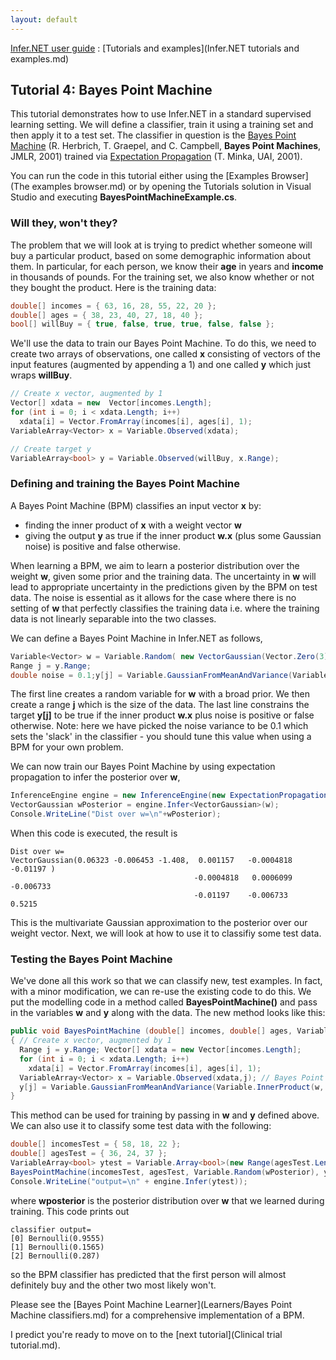 ```yaml
---
layout: default 
--- 
```

[Infer.NET user guide](index.md) : [Tutorials and examples](Infer.NET tutorials and examples.md)

## Tutorial 4: Bayes Point Machine

This tutorial demonstrates how to use Infer.NET in a standard supervised learning setting. We will define a classifier, train it using a training set and then apply it to a test set. The classifier in question is the [Bayes Point Machine](http://research.microsoft.com/apps/pubs/default.html?id=65611) (R. Herbrich, T. Graepel, and C. Campbell, **Bayes Point Machines**, JMLR, 2001) trained via [Expectation Propagation](http://research.microsoft.com/~minka/papers/ep/) (T. Minka, UAI, 2001).

You can run the code in this tutorial either using the [Examples Browser](The examples browser.md) or by opening the Tutorials solution in Visual Studio and executing **BayesPointMachineExample.cs**.

### Will they, won't they?

The problem that we will look at is trying to predict whether someone will buy a particular product, based on some demographic information about them. In particular, for each person, we know their **age** in years and **income** in thousands of pounds. For the training set, we also know whether or not they bought the product. Here is the training data:

```csharp
double[] incomes = { 63, 16, 28, 55, 22, 20 };  
double[] ages = { 38, 23, 40, 27, 18, 40 };  
bool[] willBuy = { true, false, true, true, false, false };
```

We'll use the data to train our Bayes Point Machine. To do this, we need to create two arrays of observations, one called **x** consisting of vectors of the input features (augmented by appending a 1) and one called **y** which just wraps **willBuy**.

```csharp
// Create x vector, augmented by 1
Vector[] xdata = new  Vector[incomes.Length];  
for (int i = 0; i < xdata.Length; i++)  
  xdata[i] = Vector.FromArray(incomes[i], ages[i], 1);  
VariableArray<Vector> x = Variable.Observed(xdata);  

// Create target y  
VariableArray<bool> y = Variable.Observed(willBuy, x.Range);
```

### Defining and training the Bayes Point Machine

A Bayes Point Machine (BPM) classifies an input vector **x** by:

*   finding the inner product of **x** with a weight vector **w** 
*   giving the output **y** as true if the inner product **w.x** (plus some Gaussian noise) is positive and false otherwise. 

When learning a BPM, we aim to learn a posterior distribution over the weight **w**, given some prior and the training data. The uncertainty in **w** will lead to appropriate uncertainty in the predictions given by the BPM on test data. The noise is essential as it allows for the case where there is no setting of **w** that perfectly classifies the training data i.e. where the training data is not linearly separable into the two classes.

We can define a Bayes Point Machine in Infer.NET as follows,

```csharp
Variable<Vector> w = Variable.Random( new VectorGaussian(Vector.Zero(3), PositiveDefiniteMatrix.Identity(3)));  
Range j = y.Range;  
double noise = 0.1;y[j] = Variable.GaussianFromMeanAndVariance(Variable.InnerProduct(w, x[j]),noise)>0;
```

The first line creates a random variable for **w** with a broad prior. We then create a range **j** which is the size of the data. The last line constrains the target **y\[j\]** to be true if the inner product **w.x** plus noise is positive or false otherwise. Note: here we have picked the noise variance to be 0.1 which sets the 'slack' in the classifier - you should tune this value when using a BPM for your own problem.

We can now train our Bayes Point Machine by using expectation propagation to infer the posterior over **w**,

```csharp
InferenceEngine engine = new InferenceEngine(new ExpectationPropagation());  
VectorGaussian wPosterior = engine.Infer<VectorGaussian>(w);  
Console.WriteLine("Dist over w=\n"+wPosterior);
```

When this code is executed, the result is

```
Dist over w=  
VectorGaussian(0.06323 -0.006453 -1.408,  0.001157   -0.0004818  -0.01197 )  
                                         -0.0004818   0.0006099  -0.006733  
                                         -0.01197    -0.006733    0.5215
```

This is the multivariate Gaussian approximation to the posterior over our weight vector. Next, we will look at how to use it to classifiy some test data.

### Testing the Bayes Point Machine

We've done all this work so that we can classify new, test examples. In fact, with a minor modification, we can re-use the existing code to do this. We put the modelling code in a method called **BayesPointMachine()** and pass in the variables **w** and **y** along with the data. The new method looks like this:

```csharp
public void BayesPointMachine (double[] incomes, double[] ages, Variable<Vector> w, VariableArray<bool> y)
{ // Create x vector, augmented by 1 
  Range j = y.Range; Vector[] xdata = new Vector[incomes.Length]; 
  for (int i = 0; i < xdata.Length; i++)  
    xdata[i] = Vector.FromArray(incomes[i], ages[i], 1); 
  VariableArray<Vector> x = Variable.Observed(xdata,j); // Bayes Point Machine double noise = 0.1;  
  y[j] = Variable.GaussianFromMeanAndVariance(Variable.InnerProduct(w, x[j]),noise)>0;  
}
```

This method can be used for training by passing in **w** and **y** defined above. We can also use it to classify some test data with the following:

```csharp
double[] incomesTest = { 58, 18, 22 };  
double[] agesTest = { 36, 24, 37 };  
VariableArray<bool> ytest = Variable.Array<bool>(new Range(agesTest.Length));  
BayesPointMachine(incomesTest, agesTest, Variable.Random(wPosterior), ytest);  
Console.WriteLine("output=\n" + engine.Infer(ytest));
```

where **wposterior** is the posterior distribution over **w** that we learned during training. This code prints out

```
classifier output=  
[0] Bernoulli(0.9555)  
[1] Bernoulli(0.1565)  
[2] Bernoulli(0.287)
```

so the BPM classifier has predicted that the first person will almost definitely buy and the other two most likely won't.

Please see the [Bayes Point Machine Learner](Learners/Bayes Point Machine classifiers.md) for a comprehensive implementation of a BPM.

I predict you're ready to move on to the [next tutorial](Clinical trial tutorial.md).
